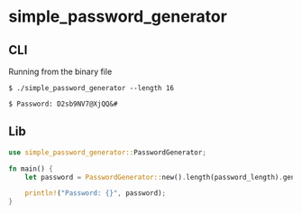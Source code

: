 # simple_password_generator

## CLI

Running from the binary file

`$ ./simple_password_generator --length 16`

`$ Password: D2sb9NV7@XjQQ&#`


## Lib

```rust
use simple_password_generator::PasswordGenerator;

fn main() {
    let password = PasswordGenerator::new().length(password_length).generate();

    println!("Password: {}", password);
}
```